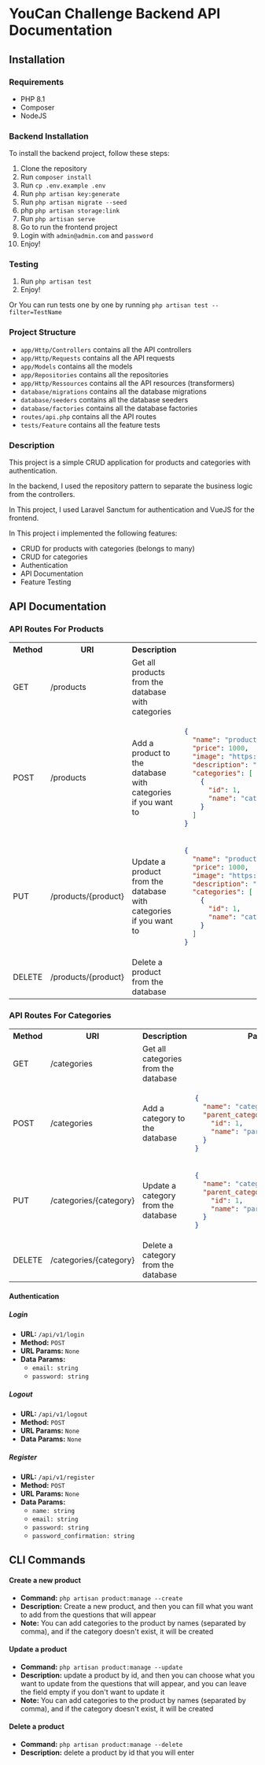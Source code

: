 # YouCan Challenge Backend API Documentation

## Installation

### Requirements

- PHP 8.1
- Composer
- NodeJS

### Backend Installation

To install the backend project, follow these steps:

1. Clone the repository
2. Run `composer install`
3. Run `cp .env.example .env`
4. Run `php artisan key:generate`
5. Run `php artisan migrate --seed`
6. php `php artisan storage:link`
7. Run `php artisan serve`
8. Go to run the frontend project
9. Login with `admin@admin.com` and `password`
10. Enjoy!

### Testing

1. Run `php artisan test`
2. Enjoy!

Or You can run tests one by one by running `php artisan test --filter=TestName`

### Project Structure

- `app/Http/Controllers` contains all the API controllers
- `app/Http/Requests` contains all the API requests
- `app/Models` contains all the models
- `app/Repositories` contains all the repositories
- `app/Http/Ressources` contains all the API resources (transformers)
- `database/migrations` contains all the database migrations
- `database/seeders` contains all the database seeders
- `database/factories` contains all the database factories
- `routes/api.php` contains all the API routes
- `tests/Feature` contains all the feature tests

### Description

This project is a simple CRUD application for products and categories with authentication.

In the backend, I used the repository pattern to separate the business logic from the controllers.

In This project, I used Laravel Sanctum for authentication and VueJS for the frontend.

In This project i implemented the following features:

- CRUD for products with categories (belongs to many)
- CRUD for categories
- Authentication
- API Documentation
- Feature Testing

## API Documentation

### API Routes For Products

<table>
<tr>
<th>Method</th>
<th>URI</th>
<th>Description</th>
<th>Payload</th>
</tr>

<tr>
<td>GET</td>
<td>/products</td>
<td>Get all products from the database with categories</td>
<td></td>
</tr>

<tr>
<td>POST</td>
<td>/products</td>
<td>Add a product to the database with categories if you want to</td>
<td>

```json
{
  "name": "product name",
  "price": 1000,
  "image": "https://via.placeholder.com/150",
  "description": "product description",
  "categories": [
    {
      "id": 1,
      "name": "category name"
    }
  ]
}
```

</td>

</tr>

<tr>
<td>PUT</td>
<td>/products/{product}</td>
<td>Update a product from the database with categories if you want to</td>
<td>

```json
{
  "name": "product name",
  "price": 1000,
  "image": "https://via.placeholder.com/150",
  "description": "product description",
  "categories": [
    {
      "id": 1,
      "name": "category name"
    }
  ]
}
```

</td>

</tr>

<tr>
<td>DELETE</td>
<td>/products/{product}</td>
<td>Delete a product from the database</td>
<td></td>
</tr>

</table>

### API Routes For Categories

<table>
<tr>
<th>Method</th>
<th>URI</th>
<th>Description</th>
<th>Payload</th>
</tr>

<tr>
<td>GET</td>
<td>/categories</td>
<td>Get all categories from the database</td>
<td></td>
</tr>

<tr>
<td>POST</td>
<td>/categories</td>
<td>Add a category to the database</td>
<td>

```json
{
  "name": "category name",
  "parent_category": {
    "id": 1,
    "name": "parent category name"
  }
}
```

</td>

</tr>

<tr>
<td>PUT</td>
<td>/categories/{category}</td>
<td>Update a category from the database</td>
<td>

```json
{
  "name": "category name",
  "parent_category": {
    "id": 1,
    "name": "parent category name"
  }
}
```

</td>

</tr>

<tr>
<td>DELETE</td>
<td>/categories/{category}</td>
<td>Delete a category from the database</td>
<td></td>
</tr>

</table>

#### Authentication

##### Login

- **URL:** `/api/v1/login`
- **Method:** `POST`
- **URL Params:** `None`
- **Data Params:**
  - `email: string`
  - `password: string`

##### Logout

- **URL:** `/api/v1/logout`
- **Method:** `POST`
- **URL Params:** `None`
- **Data Params:** `None`

##### Register

- **URL:** `/api/v1/register`
- **Method:** `POST`
- **URL Params:** `None`
- **Data Params:**
  - `name: string`
  - `email: string`
  - `password: string`
  - `password_confirmation: string`

## CLI Commands

#### Create a new product

- **Command:** `php artisan product:manage --create`
- **Description:** Create a new product, and then you can fill what you want to add from the questions that will appear
- **Note:** You can add categories to the product by names (separated by comma), and if the category doesn't exist, it will be created


#### Update a product

- **Command:** `php artisan product:manage --update`
- **Description:** update a product by id, and then you can choose what you want to update from the questions that will
  appear, and you can leave the field empty if you don't want to update it
- **Note:** You can add categories to the product by names (separated by comma), and if the category doesn't exist, it will be created

#### Delete a product

- **Command:** `php artisan product:manage --delete`
- **Description:** delete a product by id that you will enter







